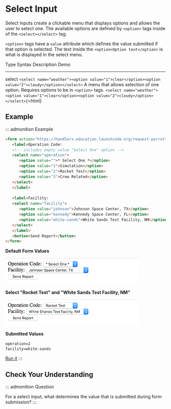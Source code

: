 # Select Input

Select inputs create a clickable menu that displays options and allows
the user to select one. The available options are defined by `<option>`
tags inside of the `<select></select>` tag.

`<option>` tags have a `value` attribute which defines the value
submitted if that option is selected. The text inside the
`<option>Option text</option>` is what is displayed in the select menu.

  Type     Syntax                                                                                                Description                                                                              Demo
  -------- ----------------------------------------------------------------------------------------------------- ---------------------------------------------------------------------------------------- ------------------------------------------------------------------------------------------------------------
  select   `<select name="weather"><option value="1">clear</option><option value="2">cloudy</option></select>`   A menu that allows selection of one option. Requires options to be in `<option>` tags.   `<select name="weather"><option value="1">clear</option><option value="2">cloudy</option></select>`{=html}

## Example

::: admonition
Example

``` html
<form action="https://handlers.education.launchcode.org/request-parrot" method="post">
   <label>Operation Code:
   <!-- includes empty value "Select One" option -->
   <select name="operation">
      <option value="">* Select One *</option>
      <option value="1">Simulation</option>
      <option value="2">Rocket Test</option>
      <option value="3">Crew Related</option>
   </select>
   </label>

   <label>Facility:
   <select name="facility">
      <option value="johnson">Johnson Space Center, TX</option>
      <option value="kennedy">Kennedy Space Center, FL</option>
      <option value="white-sands">White Sands Test Facility, NM</option>
   </select>
   </label>
   <button>Send Report</button>
</form>
```

**Default Form Values**

![](figures/select-inputs-example1.png)

**Select \"Rocket Test\" and \"White Sands Test Facility, NM\"**

![](figures/select-inputs-example2.png)

**Submitted Values**

    operation=2
    facility=white-sands 

[Run it](https://repl.it/@launchcode/select-inputs-example)
:::

## Check Your Understanding

::: admonition
Question

For a select input, what determines the value that is submitted during
form submission?
:::
